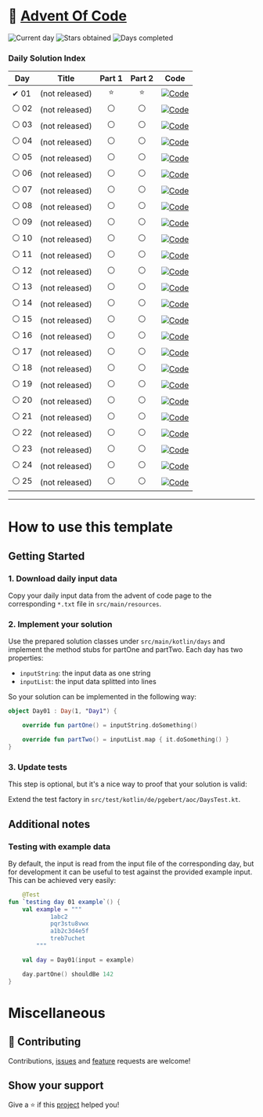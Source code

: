 # 🎄 [Advent Of Code](https://adventofcode.com)

![Current day](https://img.shields.io/badge/Day-0-blue)
![Stars obtained](https://img.shields.io/badge/Stars%20Obtained%20⭐-0-yellow)
![Days completed](https://img.shields.io/badge/Days%20Completed-0-red)

### Daily Solution Index

| Day  | Title          | Part 1 | Part 2 | Code                                                                                                                            |
|------|----------------|:------:|:------:|---------------------------------------------------------------------------------------------------------------------------------|
| ✔ 01 | (not released) |   ⭐    |   ⭐    | [![Code](https://img.shields.io/badge/Code-grey?style=for-the-badge&logo=Kotlin)](src/main/kotlin/de/pgebert/aoc/days/Day01.kt) |
| ⚪ 02 | (not released) |   ⚪    |   ⚪    | [![Code](https://img.shields.io/badge/Code-grey?style=for-the-badge&logo=Kotlin)](src/main/kotlin/de/pgebert/aoc/days/Day02.kt) |
| ⚪ 03 | (not released) |   ⚪    |   ⚪    | [![Code](https://img.shields.io/badge/Code-grey?style=for-the-badge&logo=Kotlin)](src/main/kotlin/de/pgebert/aoc/days/Day03.kt) |
| ⚪ 04 | (not released) |   ⚪    |   ⚪    | [![Code](https://img.shields.io/badge/Code-grey?style=for-the-badge&logo=Kotlin)](src/main/kotlin/de/pgebert/aoc/days/Day04.kt) |
| ⚪ 05 | (not released) |   ⚪    |   ⚪    | [![Code](https://img.shields.io/badge/Code-grey?style=for-the-badge&logo=Kotlin)](src/main/kotlin/de/pgebert/aoc/days/Day05.kt) |
| ⚪ 06 | (not released) |   ⚪    |   ⚪    | [![Code](https://img.shields.io/badge/Code-grey?style=for-the-badge&logo=Kotlin)](src/main/kotlin/de/pgebert/aoc/days/Day06.kt) |
| ⚪ 07 | (not released) |   ⚪    |   ⚪    | [![Code](https://img.shields.io/badge/Code-grey?style=for-the-badge&logo=Kotlin)](src/main/kotlin/de/pgebert/aoc/days/Day07.kt) |
| ⚪ 08 | (not released) |   ⚪    |   ⚪    | [![Code](https://img.shields.io/badge/Code-grey?style=for-the-badge&logo=Kotlin)](src/main/kotlin/de/pgebert/aoc/days/Day08.kt) |
| ⚪ 09 | (not released) |   ⚪    |   ⚪    | [![Code](https://img.shields.io/badge/Code-grey?style=for-the-badge&logo=Kotlin)](src/main/kotlin/de/pgebert/aoc/days/Day09.kt) |
| ⚪ 10 | (not released) |   ⚪    |   ⚪    | [![Code](https://img.shields.io/badge/Code-grey?style=for-the-badge&logo=Kotlin)](src/main/kotlin/de/pgebert/aoc/days/Day10.kt) |
| ⚪ 11 | (not released) |   ⚪    |   ⚪    | [![Code](https://img.shields.io/badge/Code-grey?style=for-the-badge&logo=Kotlin)](src/main/kotlin/de/pgebert/aoc/days/Day11.kt) |
| ⚪ 12 | (not released) |   ⚪    |   ⚪    | [![Code](https://img.shields.io/badge/Code-grey?style=for-the-badge&logo=Kotlin)](src/main/kotlin/de/pgebert/aoc/days/Day12.kt) |
| ⚪ 13 | (not released) |   ⚪    |   ⚪    | [![Code](https://img.shields.io/badge/Code-grey?style=for-the-badge&logo=Kotlin)](src/main/kotlin/de/pgebert/aoc/days/Day13.kt) |
| ⚪ 14 | (not released) |   ⚪    |   ⚪    | [![Code](https://img.shields.io/badge/Code-grey?style=for-the-badge&logo=Kotlin)](src/main/kotlin/de/pgebert/aoc/days/Day14.kt) |
| ⚪ 15 | (not released) |   ⚪    |   ⚪    | [![Code](https://img.shields.io/badge/Code-grey?style=for-the-badge&logo=Kotlin)](src/main/kotlin/de/pgebert/aoc/days/Day15.kt) |
| ⚪ 16 | (not released) |   ⚪    |   ⚪    | [![Code](https://img.shields.io/badge/Code-grey?style=for-the-badge&logo=Kotlin)](src/main/kotlin/de/pgebert/aoc/days/Day16.kt) |
| ⚪ 17 | (not released) |   ⚪    |   ⚪    | [![Code](https://img.shields.io/badge/Code-grey?style=for-the-badge&logo=Kotlin)](src/main/kotlin/de/pgebert/aoc/days/Day17.kt) |
| ⚪ 18 | (not released) |   ⚪    |   ⚪    | [![Code](https://img.shields.io/badge/Code-grey?style=for-the-badge&logo=Kotlin)](src/main/kotlin/de/pgebert/aoc/days/Day18.kt) |
| ⚪ 19 | (not released) |   ⚪    |   ⚪    | [![Code](https://img.shields.io/badge/Code-grey?style=for-the-badge&logo=Kotlin)](src/main/kotlin/de/pgebert/aoc/days/Day19.kt) |
| ⚪ 20 | (not released) |   ⚪    |   ⚪    | [![Code](https://img.shields.io/badge/Code-grey?style=for-the-badge&logo=Kotlin)](src/main/kotlin/de/pgebert/aoc/days/Day20.kt) |
| ⚪ 21 | (not released) |   ⚪    |   ⚪    | [![Code](https://img.shields.io/badge/Code-grey?style=for-the-badge&logo=Kotlin)](src/main/kotlin/de/pgebert/aoc/days/Day21.kt) |
| ⚪ 22 | (not released) |   ⚪    |   ⚪    | [![Code](https://img.shields.io/badge/Code-grey?style=for-the-badge&logo=Kotlin)](src/main/kotlin/de/pgebert/aoc/days/Day22.kt) |
| ⚪ 23 | (not released) |   ⚪    |   ⚪    | [![Code](https://img.shields.io/badge/Code-grey?style=for-the-badge&logo=Kotlin)](src/main/kotlin/de/pgebert/aoc/days/Day23.kt) |
| ⚪ 24 | (not released) |   ⚪    |   ⚪    | [![Code](https://img.shields.io/badge/Code-grey?style=for-the-badge&logo=Kotlin)](src/main/kotlin/de/pgebert/aoc/days/Day24.kt) |
| ⚪ 25 | (not released) |   ⚪    |   ⚪    | [![Code](https://img.shields.io/badge/Code-grey?style=for-the-badge&logo=Kotlin)](src/main/kotlin/de/pgebert/aoc/days/Day25.kt) |

---

# How to use this template

## Getting Started

### 1. Download daily input data

Copy your daily input data from the advent of code page to the corresponding `*.txt` file in `src/main/resources`.

### 2. Implement your solution

Use the prepared solution classes under `src/main/kotlin/days` and implement the method stubs for partOne and partTwo.
Each
day has two properties:

- `inputString`: the input data as one string
- `inputList`: the input data splitted into lines

So your solution can be implemented in the following way:

```kotlin
object Day01 : Day(1, "Day1") {

    override fun partOne() = inputString.doSomething()

    override fun partTwo() = inputList.map { it.doSomething() }
}

```

### 3. Update tests

This step is optional, but it's a nice way to proof that your solution is valid:

Extend the test factory in `src/test/kotlin/de/pgebert/aoc/DaysTest.kt`.

## Additional notes

### Testing with example data

By default, the input is read from the input file of the corresponding day, but for development it can be useful
to test against the provided example input. This can be achieved very easily:

```kotlin
    @Test
fun `testing day 01 example`() {
    val example = """
            1abc2
            pqr3stu8vwx
            a1b2c3d4e5f
            treb7uchet
        """

    val day = Day01(input = example)

    day.partOne() shouldBe 142
}

```

# Miscellaneous

## 🤝 Contributing

Contributions, [issues](https://github.com/pgebert/advent-of-code-kotlin-template/issues)
and [feature](https://github.com/pgebert/advent-of-code-kotlin-template/pulls) requests are welcome!

## Show your support

Give a ⭐️ if this [project](https://github.com/pgebert/advent-of-code-kotlin-template) helped you!
